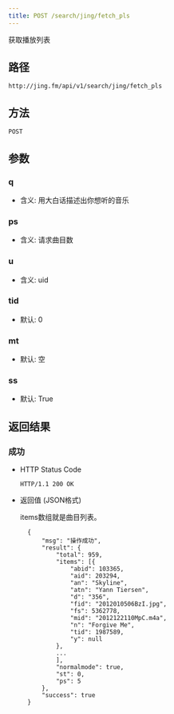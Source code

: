```yaml
---
title: POST /search/jing/fetch_pls
---
```


获取播放列表

## 路径

    http://jing.fm/api/v1/search/jing/fetch_pls

## 方法

    POST

## 参数

### q

- 含义: 用大白话描述出你想听的音乐

### ps

- 含义: 请求曲目数

### u

- 含义: uid

### tid

- 默认: 0

### mt

- 默认: 空

### ss

- 默认: True

## 返回结果

### 成功

- HTTP Status Code

    `HTTP/1.1 200 OK`

- 返回值 (JSON格式)

    items数组就是曲目列表。

        {
            "msg": "操作成功", 
            "result": {
                "total": 959,
                "items": [{
                    "abid": 103365,
                    "aid": 203294,
                    "an": "Skyline",
                    "atn": "Yann Tiersen",
                    "d": "356",
                    "fid": "2012010506BzI.jpg",
                    "fs": 5362778,
                    "mid": "2012122110MpC.m4a",
                    "n": "Forgive Me",
                    "tid": 1987589,
                    "y": null
                }, 
                ...
                ],
                "normalmode": true,
                "st": 0,
                "ps": 5
            },
            "success": true
        }

